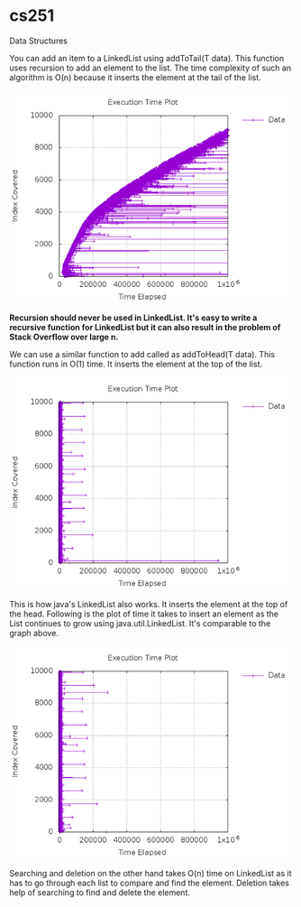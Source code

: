 # cs251
Data Structures

You can add an item to a LinkedList using addToTail(T data). This function uses recursion to add an element to the list. The time complexity of such an algorithm is O(n) because it inserts the element at the tail of the list.

![Plot of LinkedList when using recursion](/LinkedList/plot_ll_recursion.png?raw=true "Plot of LinkedList when using recursion")

**Recursion should never be used in LinkedList. It's easy to write a recursive function for LinkedList but it can also result in the problem of Stack Overflow over large n.**

We can use a similar function to add called as addToHead(T data). This function runs in O(1) time. It inserts the element at the top of the list.

![Plot of LinkedList when using simple O(1) insertion](/LinkedList/plot_ll_loop.png?raw=true "Plot of LinkedList when using simple O(1) insertion")

This is how java's LinkedList also works. It inserts the element at the top of the head. Following is the plot of time it takes to insert an element as the List continues to grow using java.util.LinkedList. It's comparable to the graph above.

![Plot of LinkedList when using java.util's LinkedList](/LinkedList/plot_ll_java.png?raw=true "Plot of LinkedList when using java.util's LinkedList")

Searching and deletion on the other hand takes O(n) time on LinkedList as it has to go through each list to compare and find the element. Deletion takes help of searching to find and delete the element.
